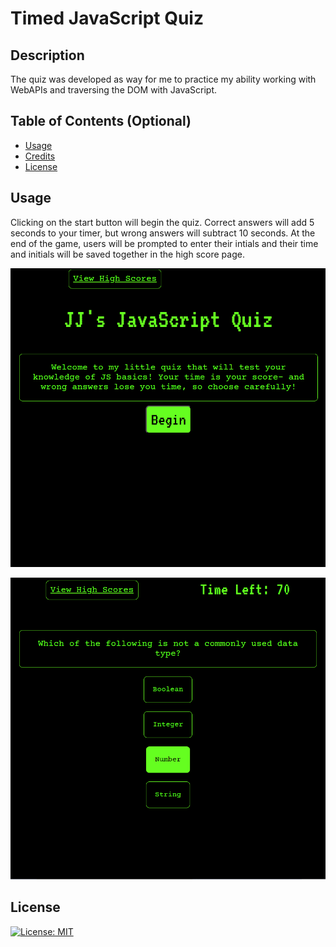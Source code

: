 # Timed JavaScript Quiz

## Description

The quiz was developed as way for me to practice my ability working with WebAPIs and traversing the DOM with JavaScript.

## Table of Contents (Optional)

- [Usage](#usage)
- [Credits](#credits)
- [License](#license)


## Usage

Clicking on the start button will begin the quiz. Correct answers will add 5 seconds to your timer, but wrong answers will subtract 10 seconds. At the end of the game, users will be prompted to enter their intials and their time and initials will be saved together in the high score page.

![An introduction to the quiz](assets/images/welcome-screen.png)

![The quiz in action, demonstrating custom hover states](assets/images/quiz-interface.png)


## License

[![License: MIT](https://img.shields.io/badge/License-MIT-yellow.svg)](https://opensource.org/licenses/MIT)